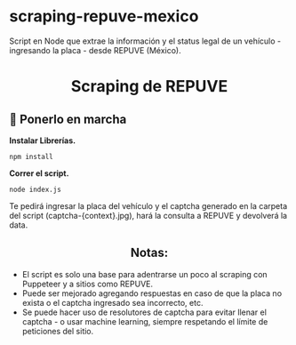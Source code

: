 # scraping-repuve-mexico
Script en Node que extrae la información y el status legal de un vehículo - ingresando la placa - desde REPUVE (México).

<h1 align="center">
  Scraping de REPUVE
</h1>

## 🚀 Ponerlo en marcha

**Instalar Librerías.**

```shell
npm install
   ```

**Correr el script.**

```shell
node index.js
   ```
   
Te pedirá ingresar la placa del vehículo y el captcha generado en la carpeta del script (captcha-{context}.jpg), hará la consulta a REPUVE y devolverá la data.

<h2 align="center">Notas:</h2>

- El script es solo una base para adentrarse un poco al scraping con Puppeteer y a sitios como REPUVE. 
- Puede ser mejorado agregando respuestas en caso de que la placa no exista o el captcha ingresado sea incorrecto, etc.
- Se puede hacer uso de resolutores de captcha para evitar llenar el captcha - o usar machine learning, siempre respetando el límite de peticiones del sitio.
